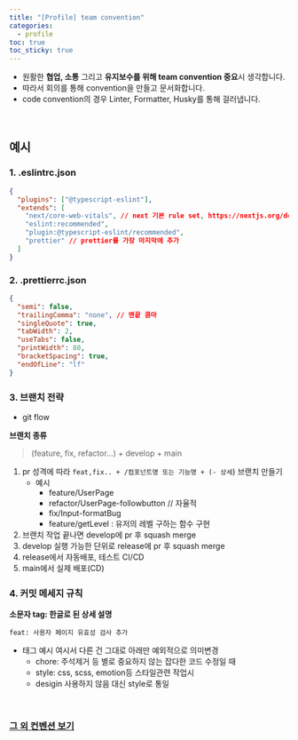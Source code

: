 ```yaml
---
title: "[Profile] team convention"
categories:
  - profile
toc: true
toc_sticky: true
---
```


- 원활한 **협업, 소통** 그리고 **유지보수를 위해 team convention 중요**시 생각합니다.
- 따라서 회의를 통해 convention을 만들고 문서화합니다.
- code convention의 경우 Linter, Formatter, Husky를 통해 걸러냅니다.

<br/>

## 예시

### 1. .eslintrc.json

```json
{
  "plugins": ["@typescript-eslint"],
  "extends": [
    "next/core-web-vitals", // next 기본 rule set, https://nextjs.org/docs/basic-features/eslint#core-web-vitals
    "eslint:recommended",
    "plugin:@typescript-eslint/recommended",
    "prettier" // prettier를 가장 마지막에 추가
  ]
}
```

### 2. .prettierrc.json

```json
{
  "semi": false,
  "trailingComma": "none", // 맨끝 콤마
  "singleQuote": true,
  "tabWidth": 2,
  "useTabs": false,
  "printWidth": 80,
  "bracketSpacing": true,
  "endOfLine": "lf"
}
```

### 3. 브랜치 전략

- git flow

**브랜치 종류**

> (feature, fix, refactor…) + develop + main

1. pr 성격에 따라 `feat,fix.. + /컴포넌트명 또는 기능명 + (- 상세`) 브랜치 만들기
   - 예시
     - feature/UserPage
     - refactor/UserPage-followbutton // 자율적
     - fix/Input-formatBug
     - feature/getLevel : 유저의 레벨 구하는 함수 구현
2. 브랜치 작업 끝나면 develop에 pr 후 squash merge
3. develop 실행 가능한 단위로 release에 pr 후 squash merge
4. release에서 자동배포, 테스트 CI/CD
5. main에서 실제 배포(CD)

### 4. 커밋 메세지 규칙

**소문자 tag: 한글로 된 상세 설명**

`feat: 사용자 페이지 유효성 검사 추가`

- 태그 예시
  여시서 다른 건 그대로 아래만 예외적으로 의미변경
  - chore: 주석제거 등 별로 중요하지 않는 잡다한 코드 수정일 때
  - style: css, scss, emotion등 스타일관련 작업시
  - desigin 사용하지 않음 대신 style로 통일

<br/>

### [그 외 컨벤션 보기](https://www.notion.so/289e359d82234e2592c37c96993e78cc?v=933a0454a119489eae708e047be59ed0)
